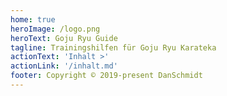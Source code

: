 ```yaml
---
home: true
heroImage: /logo.png
heroText: Goju Ryu Guide
tagline: Trainingshilfen für Goju Ryu Karateka
actionText: 'Inhalt >'
actionLink: '/inhalt.md'
footer: Copyright © 2019-present DanSchmidt
---
```

